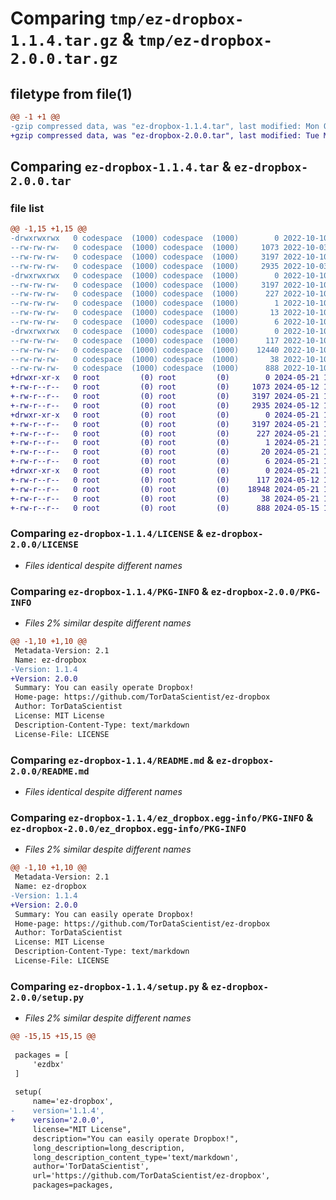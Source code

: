 # Comparing `tmp/ez-dropbox-1.1.4.tar.gz` & `tmp/ez-dropbox-2.0.0.tar.gz`

## filetype from file(1)

```diff
@@ -1 +1 @@
-gzip compressed data, was "ez-dropbox-1.1.4.tar", last modified: Mon Oct 10 07:02:56 2022, max compression
+gzip compressed data, was "ez-dropbox-2.0.0.tar", last modified: Tue May 21 18:28:54 2024, max compression
```

## Comparing `ez-dropbox-1.1.4.tar` & `ez-dropbox-2.0.0.tar`

### file list

```diff
@@ -1,15 +1,15 @@
-drwxrwxrwx   0 codespace  (1000) codespace  (1000)        0 2022-10-10 07:02:56.119403 ez-dropbox-1.1.4/
--rw-rw-rw-   0 codespace  (1000) codespace  (1000)     1073 2022-10-03 01:40:27.000000 ez-dropbox-1.1.4/LICENSE
--rw-rw-rw-   0 codespace  (1000) codespace  (1000)     3197 2022-10-10 07:02:56.119403 ez-dropbox-1.1.4/PKG-INFO
--rw-rw-rw-   0 codespace  (1000) codespace  (1000)     2935 2022-10-03 01:40:27.000000 ez-dropbox-1.1.4/README.md
-drwxrwxrwx   0 codespace  (1000) codespace  (1000)        0 2022-10-10 07:02:56.119403 ez-dropbox-1.1.4/ez_dropbox.egg-info/
--rw-rw-rw-   0 codespace  (1000) codespace  (1000)     3197 2022-10-10 07:02:56.000000 ez-dropbox-1.1.4/ez_dropbox.egg-info/PKG-INFO
--rw-rw-rw-   0 codespace  (1000) codespace  (1000)      227 2022-10-10 07:02:56.000000 ez-dropbox-1.1.4/ez_dropbox.egg-info/SOURCES.txt
--rw-rw-rw-   0 codespace  (1000) codespace  (1000)        1 2022-10-10 07:02:56.000000 ez-dropbox-1.1.4/ez_dropbox.egg-info/dependency_links.txt
--rw-rw-rw-   0 codespace  (1000) codespace  (1000)       13 2022-10-10 07:02:56.000000 ez-dropbox-1.1.4/ez_dropbox.egg-info/requires.txt
--rw-rw-rw-   0 codespace  (1000) codespace  (1000)        6 2022-10-10 07:02:56.000000 ez-dropbox-1.1.4/ez_dropbox.egg-info/top_level.txt
-drwxrwxrwx   0 codespace  (1000) codespace  (1000)        0 2022-10-10 07:02:56.119403 ez-dropbox-1.1.4/ezdbx/
--rw-rw-rw-   0 codespace  (1000) codespace  (1000)      117 2022-10-10 06:59:17.000000 ez-dropbox-1.1.4/ezdbx/__init__.py
--rw-rw-rw-   0 codespace  (1000) codespace  (1000)    12440 2022-10-10 07:02:38.000000 ez-dropbox-1.1.4/ezdbx/main.py
--rw-rw-rw-   0 codespace  (1000) codespace  (1000)       38 2022-10-10 07:02:56.119403 ez-dropbox-1.1.4/setup.cfg
--rw-rw-rw-   0 codespace  (1000) codespace  (1000)      888 2022-10-10 07:02:52.000000 ez-dropbox-1.1.4/setup.py
+drwxr-xr-x   0 root         (0) root         (0)        0 2024-05-21 18:28:54.306918 ez-dropbox-2.0.0/
+-rw-r--r--   0 root         (0) root         (0)     1073 2024-05-12 12:48:02.000000 ez-dropbox-2.0.0/LICENSE
+-rw-r--r--   0 root         (0) root         (0)     3197 2024-05-21 18:28:54.306656 ez-dropbox-2.0.0/PKG-INFO
+-rw-r--r--   0 root         (0) root         (0)     2935 2024-05-12 12:48:02.000000 ez-dropbox-2.0.0/README.md
+drwxr-xr-x   0 root         (0) root         (0)        0 2024-05-21 18:28:54.304244 ez-dropbox-2.0.0/ez_dropbox.egg-info/
+-rw-r--r--   0 root         (0) root         (0)     3197 2024-05-21 18:28:54.000000 ez-dropbox-2.0.0/ez_dropbox.egg-info/PKG-INFO
+-rw-r--r--   0 root         (0) root         (0)      227 2024-05-21 18:28:54.000000 ez-dropbox-2.0.0/ez_dropbox.egg-info/SOURCES.txt
+-rw-r--r--   0 root         (0) root         (0)        1 2024-05-21 18:28:54.000000 ez-dropbox-2.0.0/ez_dropbox.egg-info/dependency_links.txt
+-rw-r--r--   0 root         (0) root         (0)       20 2024-05-21 18:28:54.000000 ez-dropbox-2.0.0/ez_dropbox.egg-info/requires.txt
+-rw-r--r--   0 root         (0) root         (0)        6 2024-05-21 18:28:54.000000 ez-dropbox-2.0.0/ez_dropbox.egg-info/top_level.txt
+drwxr-xr-x   0 root         (0) root         (0)        0 2024-05-21 18:28:54.305806 ez-dropbox-2.0.0/ezdbx/
+-rw-r--r--   0 root         (0) root         (0)      117 2024-05-12 12:48:02.000000 ez-dropbox-2.0.0/ezdbx/__init__.py
+-rw-r--r--   0 root         (0) root         (0)    18948 2024-05-21 18:25:05.000000 ez-dropbox-2.0.0/ezdbx/main.py
+-rw-r--r--   0 root         (0) root         (0)       38 2024-05-21 18:28:54.307118 ez-dropbox-2.0.0/setup.cfg
+-rw-r--r--   0 root         (0) root         (0)      888 2024-05-15 10:09:33.000000 ez-dropbox-2.0.0/setup.py
```

### Comparing `ez-dropbox-1.1.4/LICENSE` & `ez-dropbox-2.0.0/LICENSE`

 * *Files identical despite different names*

### Comparing `ez-dropbox-1.1.4/PKG-INFO` & `ez-dropbox-2.0.0/PKG-INFO`

 * *Files 2% similar despite different names*

```diff
@@ -1,10 +1,10 @@
 Metadata-Version: 2.1
 Name: ez-dropbox
-Version: 1.1.4
+Version: 2.0.0
 Summary: You can easily operate Dropbox!
 Home-page: https://github.com/TorDataScientist/ez-dropbox
 Author: TorDataScientist
 License: MIT License
 Description-Content-Type: text/markdown
 License-File: LICENSE
```

### Comparing `ez-dropbox-1.1.4/README.md` & `ez-dropbox-2.0.0/README.md`

 * *Files identical despite different names*

### Comparing `ez-dropbox-1.1.4/ez_dropbox.egg-info/PKG-INFO` & `ez-dropbox-2.0.0/ez_dropbox.egg-info/PKG-INFO`

 * *Files 2% similar despite different names*

```diff
@@ -1,10 +1,10 @@
 Metadata-Version: 2.1
 Name: ez-dropbox
-Version: 1.1.4
+Version: 2.0.0
 Summary: You can easily operate Dropbox!
 Home-page: https://github.com/TorDataScientist/ez-dropbox
 Author: TorDataScientist
 License: MIT License
 Description-Content-Type: text/markdown
 License-File: LICENSE
```

### Comparing `ez-dropbox-1.1.4/setup.py` & `ez-dropbox-2.0.0/setup.py`

 * *Files 2% similar despite different names*

```diff
@@ -15,15 +15,15 @@
 
 packages = [
     'ezdbx'
 ]
 
 setup(
     name='ez-dropbox',
-    version='1.1.4',
+    version='2.0.0',
     license="MIT License",
     description="You can easily operate Dropbox!",
     long_description=long_description,
     long_description_content_type='text/markdown',
     author='TorDataScientist',
     url='https://github.com/TorDataScientist/ez-dropbox',
     packages=packages,
```

